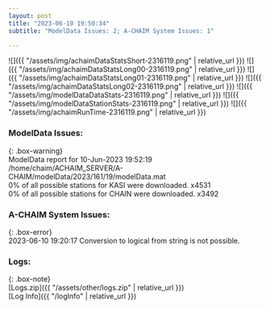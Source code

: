 ```yaml
---
layout: post
title: "2023-06-10 19:50:34"
subtitle: "ModelData Issues: 2; A-CHAIM System Issues: 1"

---
```


![]({{ "/assets/img/achaimDataStatsShort-2316119.png" | relative_url }})
![]({{ "/assets/img/achaimDataStatsLong00-2316119.png" | relative_url }})
![]({{ "/assets/img/achaimDataStatsLong01-2316119.png" | relative_url }})
![]({{ "/assets/img/achaimDataStatsLong02-2316119.png" | relative_url }})
![]({{ "/assets/img/modelDataDataStats-2316119.png" | relative_url }})
![]({{ "/assets/img/modelDataStationStats-2316119.png" | relative_url }})
![]({{ "/assets/img/achaimRunTime-2316119.png" | relative_url }})


### ModelData Issues:  
  
{: .box-warning}  
 ModelData report for 10-Jun-2023 19:52:19   
 /home/chaim/ACHAIM_SERVER/A-CHAIM/modelData/2023/161/19/modelData.mat   
 0% of all possible stations for KASI were downloaded. x4531   
 0% of all possible stations for CHAIN were downloaded. x3492   
  
### A-CHAIM System Issues:  
  
{: .box-error}  
2023-06-10 19:20:17 Conversion to logical from string is not possible.  

### Logs:  
  
{: .box-note}  
[Logs.zip]({{ "/assets/other/logs.zip" | relative_url }})  
[Log Info]({{ "/logInfo" | relative_url }})  

